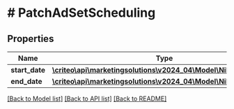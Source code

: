 # # PatchAdSetScheduling

## Properties

Name | Type | Description | Notes
------------ | ------------- | ------------- | -------------
**start_date** | [**\criteo\api\marketingsolutions\v2024_04\Model\NillableDateTime**](NillableDateTime.md) |  | [optional]
**end_date** | [**\criteo\api\marketingsolutions\v2024_04\Model\NillableDateTime**](NillableDateTime.md) |  | [optional]

[[Back to Model list]](../../README.md#models) [[Back to API list]](../../README.md#endpoints) [[Back to README]](../../README.md)
